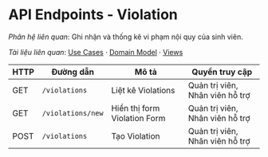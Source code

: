 # API Endpoints - Violation

*Phân hệ liên quan*: Ghi nhận và thống kê vi phạm nội quy của sinh viên.

*Tài liệu liên quan*: [Use Cases](../../Domain/Violation/UseCases.md) · [Domain Model](../../Domain/Violation/DomainModel.mmd) · [Views](../../Domain/Violation/Views.md)

| HTTP | Đường dẫn | Mô tả | Quyền truy cập |
| --- | --- | --- | --- |
| GET | `/violations` | Liệt kê Violations | Quản trị viên, Nhân viên hỗ trợ |
| GET | `/violations/new` | Hiển thị form Violation Form | Quản trị viên, Nhân viên hỗ trợ |
| POST | `/violations` | Tạo Violation | Quản trị viên, Nhân viên hỗ trợ |
